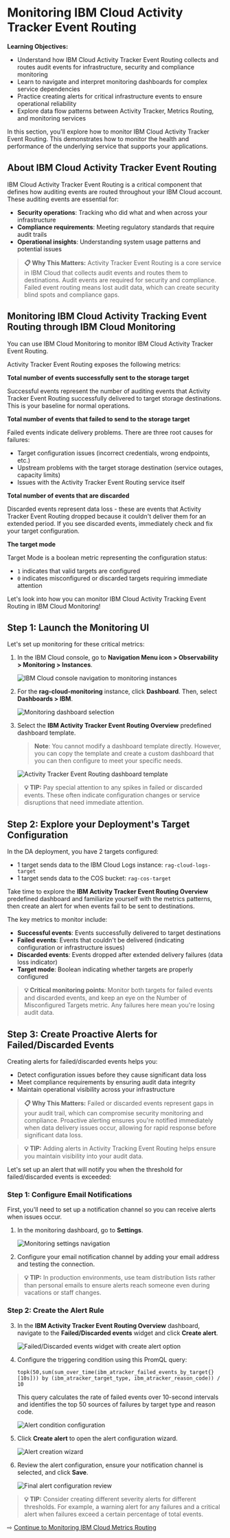 # Monitoring IBM Cloud Activity Tracker Event Routing

**Learning Objectives:**
- Understand how IBM Cloud Activity Tracker Event Routing collects and routes audit events for infrastructure, security and compliance monitoring
- Learn to navigate and interpret monitoring dashboards for complex service dependencies
- Practice creating alerts for critical infrastructure events to ensure operational reliability
- Explore data flow patterns between Activity Tracker, Metrics Routing, and monitoring services

In this section, you'll explore how to monitor IBM Cloud Activity Tracker Event Routing. This demonstrates how to monitor the health and performance of the underlying service that supports your applications.

## About IBM Cloud Activity Tracker Event Routing

IBM Cloud Activity Tracker Event Routing is a critical component that defines how auditing events are routed throughout your IBM Cloud account. These auditing events are essential for:
- **Security operations**: Tracking who did what and when across your infrastructure
- **Compliance requirements**: Meeting regulatory standards that require audit trails
- **Operational insights**: Understanding system usage patterns and potential issues

> **📋 Why This Matters:** Activity Tracker Event Routing is a core service in IBM Cloud that collects audit events and routes them to destinations. Audit events are required for security and compliance. Failed event routing means lost audit data, which can create security blind spots and compliance gaps.

## Monitoring IBM Cloud Activity Tracking Event Routing through IBM Cloud Monitoring

You can use IBM Cloud Monitoring to monitor IBM Cloud Activity Tracker Event Routing.

Activity Tracker Event Routing exposes the following metrics:

**Total number of events successfully sent to the storage target**

Successful events represent the number of auditing events that Activity Tracker Event Routing successfully delivered to target storage destinations. This is your baseline for normal operations.

**Total number of events that failed to send to the storage target**

Failed events indicate delivery problems. There are three root causes for failures:

  - Target configuration issues (incorrect credentials, wrong endpoints, etc.)
  - Upstream problems with the target storage destination (service outages, capacity limits)
  - Issues with the Activity Tracker Event Routing service itself

**Total number of events that are discarded**

Discarded events represent data loss - these are events that Activity Tracker Event Routing dropped because it couldn't deliver them for an extended period. If you see discarded events, immediately check and fix your target configuration.

**The target mode**

Target Mode is a boolean metric representing the configuration status:

- `1` indicates that valid targets are configured
- `0` indicates misconfigured or discarded targets requiring immediate attention

Let's look into how you can monitor IBM Cloud Activity Tracking Event Routing in IBM Cloud Monitoring!

## Step 1: Launch the Monitoring UI

Let's set up monitoring for these critical metrics:

1. In the IBM Cloud console, go to **Navigation Menu icon > Observability > Monitoring > Instances**.

    ![IBM Cloud console navigation to monitoring instances](images/30-12.png ':size=600')

2. For the **rag-cloud-monitoring** instance, click **Dashboard**. Then, select **Dashboards > IBM**.

    ![Monitoring dashboard selection](images/30-13.png ':size=600')

3. Select the **IBM Activity Tracker Event Routing Overview** predefined dashboard template.

    > **Note**: You cannot modify a dashboard template directly. However, you can copy the template and create a custom dashboard that you can then configure to meet your specific needs.

    ![Activity Tracker Event Routing dashboard template](images/30-14.png ':size=600')

> **💡 TIP:** Pay special attention to any spikes in failed or discarded events. These often indicate configuration changes or service disruptions that need immediate attention.


## Step 2: Explore your Deployment's Target Configuration

In the DA deployment, you have 2 targets configured:

- 1 target sends data to the IBM Cloud Logs instance: `rag-cloud-logs-target`
- 1 target sends data to the COS bucket: `rag-cos-target`

Take time to explore the **IBM Activity Tracker Event Routing Overview** predefined dashboard and familiarize yourself with the metrics patterns, then create an alert for when events fail to be sent to destinations.

The key metrics to monitor include:
- **Successful events**: Events successfully delivered to target destinations
- **Failed events**: Events that couldn't be delivered (indicating configuration or infrastructure issues)
- **Discarded events**: Events dropped after extended delivery failures (data loss indicator)
- **Target mode**: Boolean indicating whether targets are properly configured

> **💡 Critical monitoring points**: Monitor both targets for failed events and discarded events, and keep an eye on the Number of Misconfigured Targets metric. Any failures here mean you're losing audit data.

## Step 3: Create Proactive Alerts for Failed/Discarded Events

Creating alerts for failed/discarded events helps you:
- Detect configuration issues before they cause significant data loss
- Meet compliance requirements by ensuring audit data integrity
- Maintain operational visibility across your infrastructure

> **📋 Why This Matters:**  Failed or discarded events represent gaps in your audit trail, which can compromise security monitoring and compliance. Proactive alerting ensures you're notified immediately when data delivery issues occur, allowing for rapid response before significant data loss.

> **💡 TIP:** Adding alerts in Activity Tracking Event Routing helps ensure you maintain visibility into your audit data.

Let's set up an alert that will notify you when the threshold for failed/discarded events is exceeded:

### Step 1: Configure Email Notifications

First, you'll need to set up a notification channel so you can receive alerts when issues occur.

1. In the monitoring dashboard, go to **Settings**.

    ![Monitoring settings navigation](images/30-19.png ':size=600')

2. Configure your email notification channel by adding your email address and testing the connection.

> **💡 TIP:** In production environments, use team distribution lists rather than personal emails to ensure alerts reach someone even during vacations or staff changes.

### Step 2: Create the Alert Rule

3. In the **IBM Activity Tracker Event Routing Overview** dashboard, navigate to the **Failed/Discarded events** widget and click **Create alert**.

    ![Failed/Discarded events widget with create alert option](images/30-15.png ':size=600')

4. Configure the triggering condition using this PromQL query:

    `topk(50,sum(sum_over_time(ibm_atracker_failed_events_by_target{}[10s])) by (ibm_atracker_target_type, ibm_atracker_reason_code)) / 10`

    This query calculates the rate of failed events over 10-second intervals and identifies the top 50 sources of failures by target type and reason code.

    ![Alert condition configuration](images/30-16.png ':size=600')

5. Click **Create alert** to open the alert configuration wizard.

    ![Alert creation wizard](images/30-17.png ':size=600')

6. Review the alert configuration, ensure your notification channel is selected, and click **Save**.

    ![Final alert configuration review](images/30-18.png ':size=600')

> **💡 TIP:** Consider creating different severity alerts for different thresholds. For example, a warning alert for any failures and a critical alert when failures exceed a certain percentage of total events.



⇨ [Continue to Monitoring IBM Cloud Metrics Routing](30-monitor-mrouter.md)
